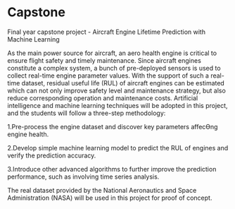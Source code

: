# Capstone
Final year capstone project - Aircraft Engine Lifetime Prediction with Machine Learning

As the main power source for aircraft, an aero health engine is critical to ensure flight safety and timely maintenance. Since aircraft engines constitute a complex system, a bunch of pre-deployed sensors is used to collect real-time engine parameter values. With the support of such a real-time dataset, residual useful life (RUL) of aircraft engines can be estimated which can not only improve safety level and maintenance strategy, but also reduce corresponding operation and maintenance costs. Artificial intelligence and machine learning techniques will be adopted in this project, and the students will follow a three-step methodology:

1.Pre-process the engine dataset and discover key parameters affecƟng engine health.

2.Develop simple machine learning model to predict the RUL of engines and verify the prediction accuracy.

3.Introduce other advanced algorithms to further improve the prediction performance, such as involving time series analysis.

The real dataset provided by the National Aeronautics and Space Administration (NASA) will be used in this project for proof of concept.
